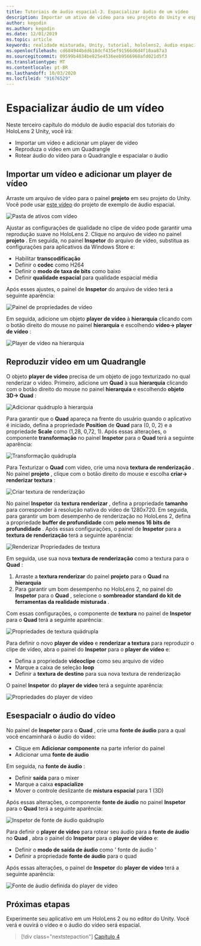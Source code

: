 ```yaml
---
title: Tutoriais de áudio espacial-3. Espacializar áudio de um vídeo
description: Importar um ativo de vídeo para seu projeto do Unity e espacialar o áudio do vídeo.
author: kegodin
ms.author: kegodin
ms.date: 12/01/2019
ms.topic: article
keywords: realidade misturada, Unity, tutorial, hololens2, áudio espacial
ms.openlocfilehash: cd684944bdd618dcf435ef91566d6d4f18aa87a3
ms.sourcegitcommit: 09599b4034be825e4536eeb9566968afd021d5f3
ms.translationtype: MT
ms.contentlocale: pt-BR
ms.lasthandoff: 10/03/2020
ms.locfileid: "91676529"
---
```

# <a name="spatializing-audio-from-a-video"></a>Espacializar áudio de um vídeo
Neste terceiro capítulo do módulo de áudio espacial dos tutoriais do HoloLens 2 Unity, você irá:
* Importar um vídeo e adicionar um player de vídeo
* Reproduza o vídeo em um Quadrangle
* Rotear áudio do vídeo para o Quadrangle e espacialar o áudio

## <a name="import-a-video-and-add-a-video-player"></a>Importar um vídeo e adicionar um player de vídeo

Arraste um arquivo de vídeo para o painel **projeto** em seu projeto do Unity. Você pode usar [este vídeo](https://github.com/microsoft/spatialaudio-unity/blob/develop/Samples/MicrosoftSpatializerSample/Assets/Microsoft%20HoloLens%20-%20Spatial%20Sound-PTPvx7mDon4.mp4?raw=true) do projeto de exemplo de áudio espacial.

![Pasta de ativos com vídeo](images/spatial-audio/assets-folder-with-video.png)

Ajustar as configurações de qualidade no clipe de vídeo pode garantir uma reprodução suave no HoloLens 2. Clique no arquivo de vídeo no painel **projeto** . Em seguida, no painel **Inspetor** do arquivo de vídeo, substitua as configurações para aplicativos da Windows Store e:
* Habilitar **transcodificação**
* Definir o **codec** como H264
* Definir o **modo de taxa de bits** como baixo
* Definir **qualidade espacial** para qualidade espacial média

Após esses ajustes, o painel de **Inspetor** do arquivo de vídeo terá a seguinte aparência:

![Painel de propriedades de vídeo](images/spatial-audio/video-property-pane.png)

Em seguida, adicione um objeto **player de vídeo** à **hierarquia** clicando com o botão direito do mouse no painel **hierarquia** e escolhendo **vídeo-> player de vídeo** :

![Player de vídeo na hierarquia](images/spatial-audio/video-player-in-hierarchy.png)

## <a name="play-video-onto-a-quadrangle"></a>Reproduzir vídeo em um Quadrangle
O objeto **player de vídeo** precisa de um objeto de jogo texturizado no qual renderizar o vídeo. Primeiro, adicione um **Quad** à sua **hierarquia** clicando com o botão direito do mouse no painel **hierarquia** e escolhendo **objeto 3D-> Quad** :

![Adicionar quádruplo à hierarquia](images/spatial-audio/add-quad-to-hierarchy.png)

Para garantir que o **Quad** apareça na frente do usuário quando o aplicativo é iniciado, defina a propriedade **Position** de **Quad** para (0, 0, 2) e a propriedade **Scale** como (1,28, 0,72, 1). Após essas alterações, o componente **transformação** no painel **Inspetor** para o **Quad** terá a seguinte aparência:

![Transformação quádrupla](images/spatial-audio/quad-transform.png)

Para Texturizar o **Quad** com vídeo, crie uma nova **textura de renderização** . No painel **projeto** , clique com o botão direito do mouse e escolha **criar-> renderizar textura** :

![Criar textura de renderização](images/spatial-audio/create-render-texture.png)

No painel **Inspetor** da **textura renderizar** , defina a propriedade **tamanho** para corresponder à resolução nativa do vídeo de 1280x720. Em seguida, para garantir um bom desempenho de renderização no HoloLens 2, defina a propriedade **buffer de profundidade** com **pelo menos 16 bits de profundidade** . Após essas configurações, o painel de **Inspetor** para a **textura de renderização** terá a seguinte aparência:

![Renderizar Propriedades de textura](images/spatial-audio/render-texture-properties.png)

Em seguida, use sua nova **textura de renderização** como a textura para o **Quad** :
1. Arraste a **textura renderizar** do painel **projeto** para o **Quad** na **hierarquia**
2. Para garantir um bom desempenho no HoloLens 2, no painel do **Inspetor** para o **Quad** , selecione o **sombreador standard do kit de ferramentas da realidade misturada** .

Com essas configurações, o componente de **textura** no painel de **Inspetor** para o **Quad** terá a seguinte aparência:

![Propriedades de textura quádrupla](images/spatial-audio/quad-texture-properties.png)

Para definir o novo **player de vídeo** e **renderizar a textura** para reproduzir o clipe de vídeo, abra o painel do **Inspetor** para o **player de vídeo** e:
* Defina a propriedade **videoclipe** como seu arquivo de vídeo
* Marque a caixa de seleção **loop**
* Definir a **textura de destino** para sua nova textura de renderização

O painel **Inspetor** do **player de vídeo** terá a seguinte aparência:

![Propriedades do player de vídeo](images/spatial-audio/video-player-properties.png)

## <a name="spatialize-the-audio-from-the-video"></a>Esespacialr o áudio do vídeo
No painel de **Inspetor** para o **Quad** , crie uma **fonte de áudio** para a qual você encaminhará o áudio do vídeo:
* Clique em **Adicionar componente** na parte inferior do painel
* Adicionar uma **fonte de áudio**

Em seguida, na **fonte de áudio** :
* Definir **saída** para o mixer
* Marque a caixa **espacialize**
* Mover o controle deslizante de **mistura espacial** para 1 (3D)

Após essas alterações, o componente **fonte de áudio** no painel **Inspetor** para o **Quad** terá a seguinte aparência:

![Inspetor de fonte de áudio quádruplo](images/spatial-audio/quad-audio-source-inspector.png)

Para definir o **player de vídeo** para rotear seu áudio para a **fonte de áudio** no **Quad** , abra o painel do **Inspetor** para o **player de vídeo** e:
* Definir o **modo de saída de áudio** como ' fonte de áudio '
* Definir a propriedade **fonte de áudio** para o quad

Após essas alterações, o painel de **Inspetor** do **player de vídeo** terá a seguinte aparência:

![Fonte de áudio definida do player de vídeo](images/spatial-audio/video-player-set-audio-source.png)

## <a name="next-steps"></a>Próximas etapas
Experimente seu aplicativo em um HoloLens 2 ou no editor do Unity. Você verá e ouvirá o vídeo e o áudio do vídeo será espacial.

> [!div class="nextstepaction"]
> [Capítulo 4](unity-spatial-audio-ch4.md) 

